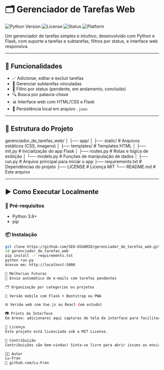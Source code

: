 # 🗂️ Gerenciador de Tarefas Web

![Python Version](https://img.shields.io/badge/Python-3.8%2B-blue)
![License](https://img.shields.io/badge/License-MIT-green)
![Status](https://img.shields.io/badge/Status-Em%20desenvolvimento-orange)
![Platform](https://img.shields.io/badge/Plataforma-Desktop%20%2F%20Web-blueviolet)

Um gerenciador de tarefas simples e intuitivo, desenvolvido com Python e Flask, com suporte a tarefas e subtarefas, filtros por status, e interface web responsiva.

---

## 🚀 Funcionalidades

- ✅ Adicionar, editar e excluir tarefas
- 🔁 Gerenciar subtarefas vinculadas
- 📅 Filtro por status (pendente, em andamento, concluído)
- 🔍 Busca por palavra-chave
- 📊 Interface web com HTML/CSS e Flask
- 💾 Persistência local em arquivo `.json`

---

## 🧱 Estrutura do Projeto

gerenciador_de_tarefas_web/
│
├── app/
│ ├── static/ # Arquivos estáticos (CSS, imagens)
│ ├── templates/ # Templates HTML
│ ├── init.py # Inicialização do app Flask
│ ├── routes.py # Rotas e lógica de exibição
│ └── models.py # Funções de manipulação de dados
│
├── run.py # Arquivo principal para iniciar o app
├── requirements.txt # Dependências do projeto
├── LICENSE # Licença MIT
└── README.md # Este arquivo

---

## ▶️ Como Executar Localmente

### 🔧 Pré-requisitos

- Python 3.8+
- pip

### 📦 Instalação

```bash
git clone https://github.com/SEU-USUARIO/gerenciador_de_tarefas_web.git
cd gerenciador_de_tarefas_web
pip install -r requirements.txt
python run.py
Acesse em: http://localhost:5000

📌 Melhorias Futuras
📧 Envio automático de e-mails com tarefas pendentes

🗂️ Organização por categorias ou projetos

📱 Versão mobile com Flask + Bootstrap ou PWA

🌐 Versão web com Vue.js ou React (em estudo)

📷 Prints da Interface
Em breve: adicionarei aqui capturas de tela da interface para facilitar a visualização do sistema.

📄 Licença
Este projeto está licenciado sob a MIT License.

🤝 Contribuição
Contribuições são bem-vindas! Sinta-se livre para abrir issues ou enviar pull requests.

👨‍💻 Autor
Lu-Fran
🔗 github.com/Lu-Fran
```
